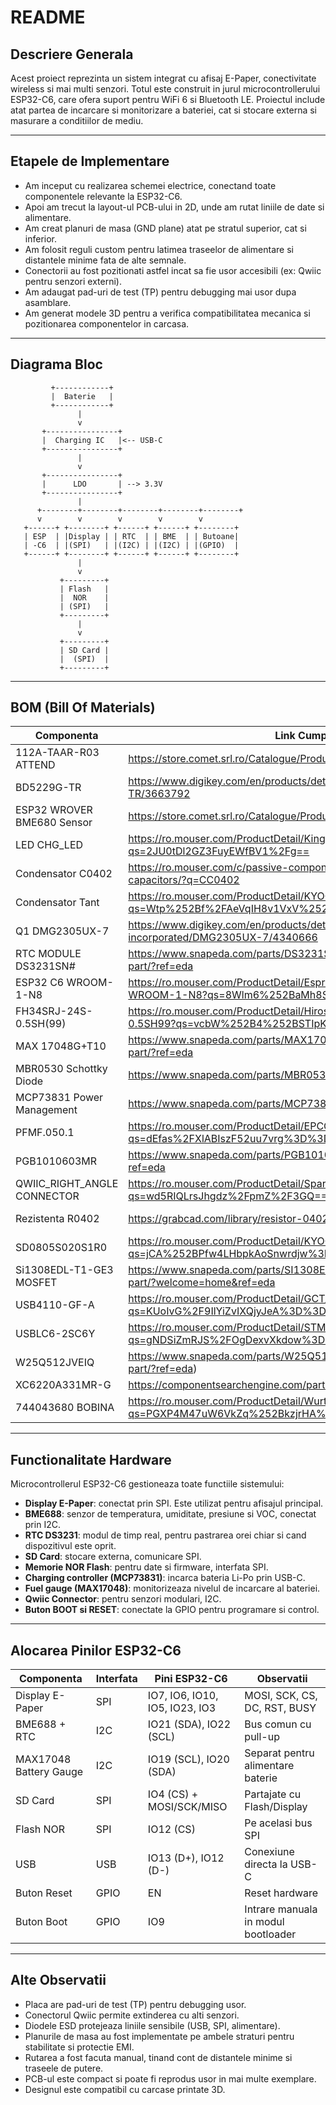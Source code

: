 
# README 

## Descriere Generala

Acest proiect reprezinta un sistem integrat cu afisaj E-Paper, conectivitate wireless si mai multi senzori. Totul este construit in jurul microcontrollerului ESP32-C6, care ofera suport pentru WiFi 6 si Bluetooth LE.
Proiectul include atat partea de incarcare si monitorizare a bateriei, cat si stocare externa si masurare a conditiilor de mediu.

---

## Etapele de Implementare

- Am inceput cu realizarea schemei electrice, conectand toate componentele relevante la ESP32-C6.
- Apoi am trecut la layout-ul PCB-ului in 2D, unde am rutat liniile de date si alimentare.
- Am creat planuri de masa (GND plane) atat pe stratul superior, cat si inferior.
- Am folosit reguli custom pentru latimea traseelor de alimentare si distantele minime fata de alte semnale.
- Conectorii au fost pozitionati astfel incat sa fie usor accesibili (ex: Qwiic pentru senzori externi).
- Am adaugat pad-uri de test (TP) pentru debugging mai usor dupa asamblare.
- Am generat modele 3D pentru a verifica compatibilitatea mecanica si pozitionarea componentelor in carcasa.
---

## Diagrama Bloc

```text
         +------------+
         |  Baterie   |
         +------------+
               |
               v
       +----------------+
       |  Charging IC   |<-- USB-C
       +----------------+
               |
               v
       +----------------+
       |      LDO       | --> 3.3V
       +----------------+
               |
      +--------+--------+--------+--------+--------+
      v        v        v        v        v
   +------+ +--------+ +------+ +------+ +--------+
   | ESP  | |Display | | RTC  | | BME  | | Butoane|
   | -C6  | |(SPI)   | |(I2C) | |(I2C) | |(GPIO)  |
   +------+ +--------+ +------+ +------+ +--------+
               |
               v
           +---------+
           | Flash   |
           |  NOR    |
           | (SPI)   |
           +---------+
               |
               v
           +---------+
           | SD Card |
           |  (SPI)  |
           +---------+
```

---

## BOM (Bill Of Materials)

| Componenta                        | Link Cumparare                                                                                                   | Datasheet                                                                                          
|-----------------------------------|------------------------------------------------------------------------------------------------------------------|---------------------------------------------------------------------------------------------------
| 112A-TAAR-R03 ATTEND              | https://store.comet.srl.ro/Catalogue/Product/43497/                                                              | https://www.snapeda.com/parts/112A-TAAR-R03/Attend/datasheet/                                    
| BD5229G-TR                        | https://www.digikey.com/en/products/detail/rohm-semiconductor/BD5229G-TR/3663792                                 | https://fscdn.rohm.com/en/products/databook/datasheet/ic/power/voltage_detector/bd52xxg-e.pdf    
| ESP32 WROVER BME680 Sensor        | https://store.comet.srl.ro/Catalogue/Product/50164/                                                              | https://www.bosch-sensortec.com/media/boschsensortec/downloads/datasheets/bst-bme680-ds001.pdf   
| LED CHG_LED                       | https://ro.mouser.com/ProductDetail/Kingbright/KP-1608SURCK?qs=2JU0tDl2GZ3FuyEWfBV1%2Fg==                        | https://www.snapeda.com/parts/KP-1608SURCK/Kingbright/datasheet/                                 
| Condensator C0402                 | https://ro.mouser.com/c/passive-components/capacitors/ceramic-capacitors/?q=CC0402                               | https://componentsearchengine.com/Datasheets/2/CC0402MRX5R5BB106.pdf                             
| Condensator Tant                  | https://ro.mouser.com/ProductDetail/KYOCERA-AVX/TAJW107M010RNJ?qs=Wtp%252Bf%2FAeVqIH8v1VxV%252B1Rg%3D%3D         | https://ro.mouser.com/datasheet/2/40/TAJ-3165264.pdf                                             
| Q1 DMG2305UX-7                    | https://www.digikey.com/en/products/detail/diodes-incorporated/DMG2305UX-7/4340666                               | https://www.diodes.com/assets/Datasheets/DMG2305UX.pdf                                           
| RTC MODULE DS3231SN#              | https://www.snapeda.com/parts/DS3231SN%23/Analog+Devices/view-part/?ref=eda                                      | https://www.snapeda.com/parts/DS3231SN%23/Analog%20Devices/datasheet/                            
| ESP32 C6 WROOM-1-N8               | https://ro.mouser.com/ProductDetail/Espressif-Systems/ESP32-C6-WROOM-1-N8?qs=8Wlm6%252BaMh8ST02Gmwp74cw%3D%3D    | https://www.snapeda.com/parts/ESP32-C6-WROOM-1-N8/Espressif%20Systems/datasheet/                 
| FH34SRJ-24S-0.5SH(99)             | https://ro.mouser.com/ProductDetail/Hirose-Connector/FH34SRJ-24S-0.5SH99?qs=vcbW%252B4%252BSTIpKBl5ap9J8Fw%3D%3D | https://www.snapeda.com/parts/FH34SRJ-24S-0.5SH(99)/Hirose%20Connector/datasheet/                
| MAX 17048G+T10                    | https://www.snapeda.com/parts/MAX17048G+T10/Analog+Devices/view-part/?ref=eda                                    | https://www.snapeda.com/parts/MAX17048G+T10/Analog%20Devices/datasheet/                          
| MBR0530 Schottky Diode            | https://www.snapeda.com/parts/MBR0530/Onsemi/view-part/?ref=snap                                                 | https://www.snapeda.com/parts/MBR0530/ON%20Semiconductor/datasheet/                              
| MCP73831 Power Management         | https://www.snapeda.com/parts/MCP73831T-2ACI/OT/Microchip/datasheet/                                             | https://www.snapeda.com/parts/MCP73831T-2ACI/OT/Microchip/datasheet/                             
| PFMF.050.1                        | https://ro.mouser.com/ProductDetail/EPCOS-TDK/B72520T0350K062?qs=dEfas%2FXlABIszF52uu7vrg%3D%3D                  | https://www.tdk-electronics.tdk.com/inf/75/db/CTVS_14/Surge_protection_series.pdf                
| PGB1010603MR                      | https://www.snapeda.com/parts/PGB1010603MR/Littelfuse/view-part/?ref=eda                                         | https://www.snapeda.com/parts/PGB1010603MR/Littelfuse%20Inc./datasheet/                          
| QWIIC_RIGHT_ANGLE CONNECTOR       | https://ro.mouser.com/ProductDetail/SparkFun/PRT-14417?qs=wd5RIQLrsJhgdz%2FpmZ%2F3GQ==                           | https://ro.mouser.com/datasheet/2/813/Qwiic_Connector_Datasheet-1223982.pdf                      
| Rezistenta R0402                  | https://grabcad.com/library/resistor-0402-1)                                                                     | https://www.yageo.com/upload/media/product/products/datasheet/rchip/PYu-RC_Group_51_RoHS_L_12.pdf
| SD0805S020S1R0                    | https://ro.mouser.com/ProductDetail/KYOCERA-AVX/SD0805S020S1R0?qs=jCA%252BPfw4LHbpkAoSnwrdjw%3D%3D               | https://ro.mouser.com/datasheet/2/40/schottky-3165252.pdf                                        
| Si1308EDL-T1-GE3 MOSFET           | https://www.snapeda.com/parts/SI1308EDL-T1-GE3/Vishay+Siliconix/view-part/?welcome=home&ref=eda                  | https://www.snapeda.com/parts/SI1308EDL-T1-GE3/Vishay%20Siliconix/datasheet/                     
| USB4110-GF-A                      | https://ro.mouser.com/ProductDetail/GCT/USB4110-GF-A?qs=KUoIvG%2F9IlYiZvIXQjyJeA%3D%3D                           | https://ro.mouser.com/datasheet/2/837/GCT_USB4110_Product_Drawing___20k_cycles-3455479.pdf       
| USBLC6-2SC6Y                      | https://ro.mouser.com/ProductDetail/STMicroelectronics/USBLC6-2SC6Y?qs=gNDSiZmRJS%2FOgDexvXkdow%3D%3D            | https://ro.mouser.com/datasheet/2/389/usblc6_2sc6y-1852505.pdf                                   
| W25Q512JVEIQ                      | https://www.snapeda.com/parts/W25Q512JVEIQ/Winbond+Electronics/view-part/?ref=eda)                               | https://www.winbond.com/resource-files/W25Q512JV%20SPI%20RevB%2006252019%20KMS.pdf               
| XC6220A331MR-G                    | https://componentsearchengine.com/part-view/XC6220A331MR-G/Torex                                                 | https://product.torexsemi.com/system/files/series/xc6220.pdf                                     
| 744043680 BOBINA                  | https://ro.mouser.com/ProductDetail/Wurth-Elektronik/744043680?qs=PGXP4M47uW6VkZq%252BkzjrHA%3D%3D               | https://www.we-online.com/components/products/datasheet/744043680.pdf                            

---

## Functionalitate Hardware

Microcontrollerul ESP32-C6 gestioneaza toate functiile sistemului:

- **Display E-Paper**: conectat prin SPI. Este utilizat pentru afisajul principal.
- **BME688**: senzor de temperatura, umiditate, presiune si VOC, conectat prin I2C.
- **RTC DS3231**: modul de timp real, pentru pastrarea orei chiar si cand dispozitivul este oprit.
- **SD Card**: stocare externa, comunicare SPI.
- **Memorie NOR Flash**: pentru date si firmware, interfata SPI.
- **Charging controller (MCP73831)**: incarca bateria Li-Po prin USB-C.
- **Fuel gauge (MAX17048)**: monitorizeaza nivelul de incarcare al bateriei.
- **Qwiic Connector**: pentru senzori modulari, I2C.
- **Buton BOOT si RESET**: conectate la GPIO pentru programare si control.

---

## Alocarea Pinilor ESP32-C6

| Componenta                | Interfata | Pini ESP32-C6        | Observatii                          |
|--------------------------|-----------|----------------------|--------------------------------------|
| Display E-Paper          | SPI       | IO7, IO6, IO10, IO5, IO23, IO3 | MOSI, SCK, CS, DC, RST, BUSY       |
| BME688 + RTC             | I2C       | IO21 (SDA), IO22 (SCL) | Bus comun cu pull-up                |
| MAX17048 Battery Gauge   | I2C       | IO19 (SCL), IO20 (SDA)| Separat pentru alimentare baterie   |
| SD Card                  | SPI       | IO4 (CS) + MOSI/SCK/MISO| Partajate cu Flash/Display         |
| Flash NOR                | SPI       | IO12 (CS)             | Pe acelasi bus SPI                  |
| USB                      | USB       | IO13 (D+), IO12 (D-)  | Conexiune directa la USB-C          |
| Buton Reset              | GPIO      | EN                    | Reset hardware                      |
| Buton Boot               | GPIO      | IO9                   | Intrare manuala in modul bootloader |

---

## Alte Observatii

- Placa are pad-uri de test (TP) pentru debugging usor.
- Conectorul Qwiic permite extinderea cu alti senzori.
- Diodele ESD protejeaza liniile sensibile (USB, SPI, alimentare).
- Planurile de masa au fost implementate pe ambele straturi pentru stabilitate si protectie EMI.
- Rutarea a fost facuta manual, tinand cont de distantele minime si traseele de putere.
- PCB-ul este compact si poate fi reprodus usor in mai multe exemplare.
- Designul este compatibil cu carcase printate 3D.

